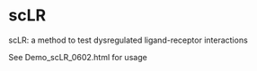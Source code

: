 # scLR
scLR: a method to test dysregulated ligand-receptor interactions

See Demo_scLR_0602.html for usage
